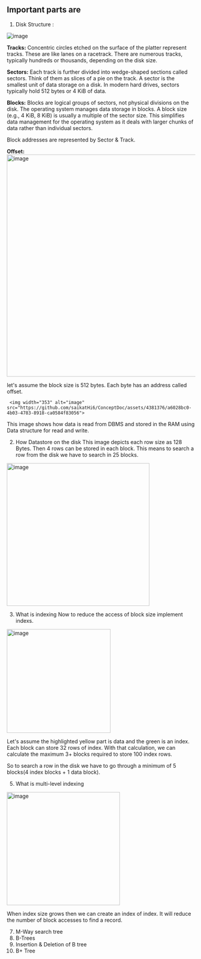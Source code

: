 ## Important parts are 

  1. Disk Structure :
  
![image](https://github.com/saikatHi6/ConceptDoc/assets/4381376/aa708c93-1a19-488e-9eb9-e3a4dcb612d9)

**Tracks:**
Concentric circles etched on the surface of the platter represent tracks. These are like lanes on a racetrack. There are numerous tracks, typically hundreds or thousands, depending on the disk size.

**Sectors:**
Each track is further divided into wedge-shaped sections called sectors. Think of them as slices of a pie on the track. A sector is the smallest unit of data storage on a disk. In modern hard drives, sectors typically hold 512 bytes or 4 KiB of data.

**Blocks:**
Blocks are logical groups of sectors, not physical divisions on the disk. The operating system manages data storage in blocks. A block size (e.g., 4 KiB, 8 KiB) is usually a multiple of the sector size. This simplifies data management for the operating system as it deals with larger chunks of data rather than individual sectors.

Block addresses are represented by Sector & Track.

**Offset:**
<img width="593" alt="image" src="https://github.com/saikatHi6/ConceptDoc/assets/4381376/4d4c8ec7-8683-4e20-ba36-c62ba6dce762">

let's assume the block size is 512 bytes. Each byte has an address called offset.

     <img width="353" alt="image" src="https://github.com/saikatHi6/ConceptDoc/assets/4381376/a6028bc0-4b03-4783-8918-ca0584f83056">

This image shows how data is read from DBMS and stored in the RAM using Data structure for read and write.

  2. How Datastore on the disk
     This image depicts each row size as 128 Bytes. Then 4 rows can be stored in each block. This means to search a  row from the disk we have to search in 25 blocks. 
<img width="381" alt="image" src="https://github.com/saikatHi6/ConceptDoc/assets/4381376/59bce826-72e9-4347-b501-748a81e2cee0">

  3. What is indexing
Now to reduce the access of block size implement indexs.
<img width="277" alt="image" src="https://github.com/saikatHi6/ConceptDoc/assets/4381376/cf7b3ab3-639c-4a49-b26a-7c1e7f9f6bab">

Let's assume the highlighted yellow part is data and the green is an index.
Each block can store 32 rows of index. With that calculation, we can calculate the maximum 3+ blocks required to store 100 index rows. 

So to search a row in the disk we have to go through a minimum of 5 blocks(4 index blocks + 1 data block).

  5. What is multi-level indexing

<img width="302" alt="image" src="https://github.com/saikatHi6/ConceptDoc/assets/4381376/f2c5bb48-ee76-4e2c-9ce6-56806363a704">

When index size grows then we can create an index of index. It will reduce the number of block accesses to find a record.

  7. M-Way search tree
  8. B-Trees
  9. Insertion & Deletion of B tree
  10. B+ Tree


